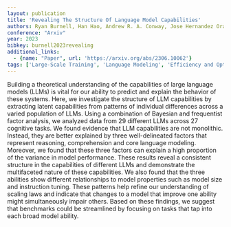 ```yaml
---
layout: publication
title: 'Revealing The Structure Of Language Model Capabilities'
authors: Ryan Burnell, Han Hao, Andrew R. A. Conway, Jose Hernandez Orallo
conference: "Arxiv"
year: 2023
bibkey: burnell2023revealing
additional_links:
  - {name: "Paper", url: 'https://arxiv.org/abs/2306.10062'}
tags: ['Large-Scale Training', 'Language Modeling', 'Efficiency and Optimization', 'Model Architecture', 'Scaling Laws', 'Pre-Training']
---
```

Building a theoretical understanding of the capabilities of large language
models (LLMs) is vital for our ability to predict and explain the behavior of
these systems. Here, we investigate the structure of LLM capabilities by
extracting latent capabilities from patterns of individual differences across a
varied population of LLMs. Using a combination of Bayesian and frequentist
factor analysis, we analyzed data from 29 different LLMs across 27 cognitive
tasks. We found evidence that LLM capabilities are not monolithic. Instead,
they are better explained by three well-delineated factors that represent
reasoning, comprehension and core language modeling. Moreover, we found that
these three factors can explain a high proportion of the variance in model
performance. These results reveal a consistent structure in the capabilities of
different LLMs and demonstrate the multifaceted nature of these capabilities.
We also found that the three abilities show different relationships to model
properties such as model size and instruction tuning. These patterns help
refine our understanding of scaling laws and indicate that changes to a model
that improve one ability might simultaneously impair others. Based on these
findings, we suggest that benchmarks could be streamlined by focusing on tasks
that tap into each broad model ability.
